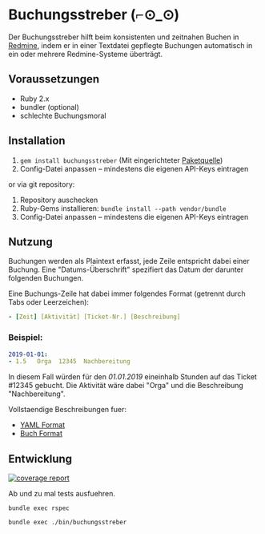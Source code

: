 Buchungsstreber (⌐⊙_⊙)
======================

Der Buchungsstreber hilft beim konsistenten und zeitnahen Buchen in [Redmine][redmine], indem er
in einer Textdatei gepflegte Buchungen automatisch in ein oder mehrere Redmine-Systeme überträgt.

  [redmine]: https://www.redmine.org
  
Voraussetzungen
---------------

- Ruby 2.x
- bundler (optional)
- schlechte Buchungsmoral
  
Installation
------------

1. `gem install buchungsstreber` (Mit eingerichteter [Paketquelle][rubygems])
2. Config-Datei anpassen – mindestens die eigenen API-Keys eintragen

  [rubygems]: doc/rubygems.md

or via git repository:

1. Repository auschecken
2. Ruby-Gems installieren: `bundle install --path vendor/bundle`
3. Config-Datei anpassen – mindestens die eigenen API-Keys eintragen

Nutzung
-------

Buchungen werden als Plaintext erfasst, jede Zeile entspricht dabei einer Buchung.
Eine "Datums-Überschrift" spezifiert das Datum der darunter folgenden Buchungen.

Eine Buchungs-Zeile hat dabei immer folgendes Format (getrennt durch Tabs oder Leerzeichen):
```yaml
- [Zeit] [Aktivität] [Ticket-Nr.] [Beschreibung]
```

### Beispiel:
```yaml
2019-01-01:
- 1.5   Orga  12345  Nachbereitung
```
In diesem Fall würden für den *01.01.2019* eineinhalb Stunden auf das Ticket #12345 gebucht. 
Die Aktivität wäre dabei "Orga" und die Beschreibung "Nachbereitung".

Vollstaendige Beschreibungen fuer:

* [YAML Format](./doc/yaml_format.md)
* [Buch Format](./doc/buch_format.md)

Entwicklung
-----------

[![coverage report](https://gitlab.synyx.de/synyx/buchungsstreber/badges/master/coverage.svg)](https://gitlab.synyx.de/synyx/buchungsstreber/commits/master)

Ab und zu mal tests ausfuehren.

```
bundle exec rspec

bundle exec ./bin/buchungsstreber
```
